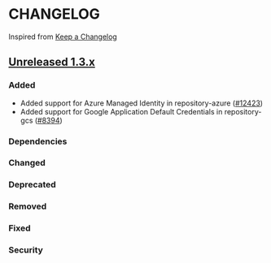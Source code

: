 # CHANGELOG

Inspired from [Keep a Changelog](https://keepachangelog.com/en/1.0.0/)

## [Unreleased 1.3.x]

### Added
- Added support for Azure Managed Identity in repository-azure ([#12423](https://github.com/opensearch-project/OpenSearch/issues/12423))
- Added support for Google Application Default Credentials in repository-gcs ([#8394](https://github.com/opensearch-project/OpenSearch/pull/8394))
### Dependencies
### Changed
### Deprecated
### Removed
### Fixed

### Security

[Unreleased 1.3.x]: https://github.com/opensearch-project/OpenSearch/compare/1.3.15...HEAD
